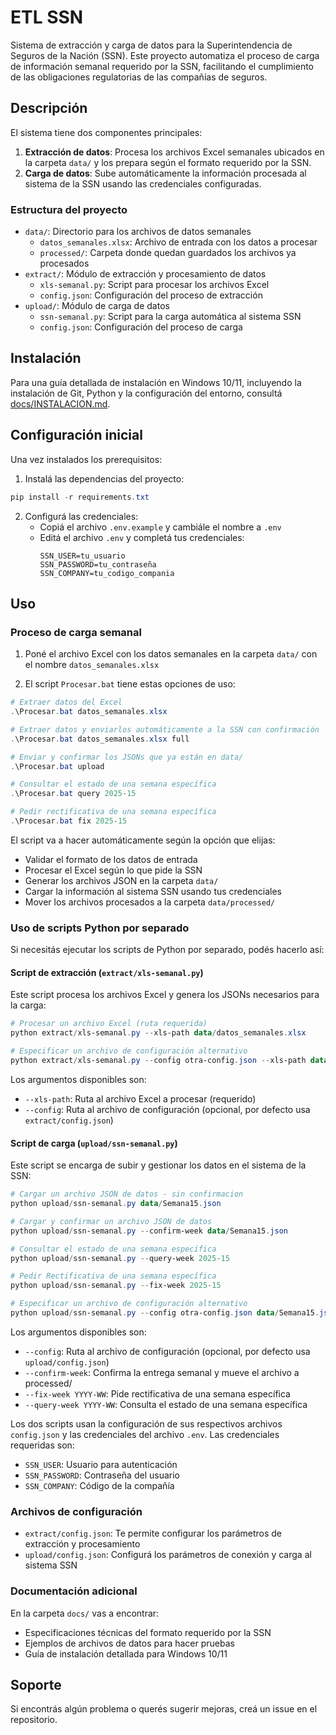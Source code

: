 # ETL SSN

Sistema de extracción y carga de datos para la Superintendencia de Seguros de la Nación (SSN). Este proyecto automatiza el proceso de carga de información semanal requerido por la SSN, facilitando el cumplimiento de las obligaciones regulatorias de las compañías de seguros.

## Descripción

El sistema tiene dos componentes principales:

1. **Extracción de datos**: Procesa los archivos Excel semanales ubicados en la carpeta `data/` y los prepara según el formato requerido por la SSN.
2. **Carga de datos**: Sube automáticamente la información procesada al sistema de la SSN usando las credenciales configuradas.

### Estructura del proyecto

- `data/`: Directorio para los archivos de datos semanales
  - `datos_semanales.xlsx`: Archivo de entrada con los datos a procesar
  - `processed/`: Carpeta donde quedan guardados los archivos ya procesados
- `extract/`: Módulo de extracción y procesamiento de datos
  - `xls-semanal.py`: Script para procesar los archivos Excel
  - `config.json`: Configuración del proceso de extracción
- `upload/`: Módulo de carga de datos
  - `ssn-semanal.py`: Script para la carga automática al sistema SSN
  - `config.json`: Configuración del proceso de carga

## Instalación

Para una guía detallada de instalación en Windows 10/11, incluyendo la instalación de Git, Python y la configuración del entorno, consultá [docs/INSTALACION.md](docs/INSTALACION.md).

## Configuración inicial

Una vez instalados los prerequisitos:

1. Instalá las dependencias del proyecto:
```powershell
pip install -r requirements.txt
```

2. Configurá las credenciales:
   - Copiá el archivo `.env.example` y cambiále el nombre a `.env`
   - Editá el archivo `.env` y completá tus credenciales:
     ```
     SSN_USER=tu_usuario
     SSN_PASSWORD=tu_contraseña
     SSN_COMPANY=tu_codigo_compania
     ```

## Uso

### Proceso de carga semanal

1. Poné el archivo Excel con los datos semanales en la carpeta `data/` con el nombre `datos_semanales.xlsx`

2. El script `Procesar.bat` tiene estas opciones de uso:

```powershell
# Extraer datos del Excel
.\Procesar.bat datos_semanales.xlsx

# Extraer datos y enviarlos automáticamente a la SSN con confirmación
.\Procesar.bat datos_semanales.xlsx full

# Enviar y confirmar los JSONs que ya están en data/
.\Procesar.bat upload

# Consultar el estado de una semana específica
.\Procesar.bat query 2025-15

# Pedir rectificativa de una semana específica
.\Procesar.bat fix 2025-15
```

El script va a hacer automáticamente según la opción que elijas:
- Validar el formato de los datos de entrada
- Procesar el Excel según lo que pide la SSN
- Generar los archivos JSON en la carpeta `data/`
- Cargar la información al sistema SSN usando tus credenciales
- Mover los archivos procesados a la carpeta `data/processed/`

### Uso de scripts Python por separado

Si necesitás ejecutar los scripts de Python por separado, podés hacerlo así:

#### Script de extracción (`extract/xls-semanal.py`)

Este script procesa los archivos Excel y genera los JSONs necesarios para la carga:

```powershell
# Procesar un archivo Excel (ruta requerida)
python extract/xls-semanal.py --xls-path data/datos_semanales.xlsx

# Especificar un archivo de configuración alternativo
python extract/xls-semanal.py --config otra-config.json --xls-path data/datos_semanales.xlsx
```

Los argumentos disponibles son:
- `--xls-path`: Ruta al archivo Excel a procesar (requerido)
- `--config`: Ruta al archivo de configuración (opcional, por defecto usa `extract/config.json`)

#### Script de carga (`upload/ssn-semanal.py`)

Este script se encarga de subir y gestionar los datos en el sistema de la SSN:

```powershell
# Cargar un archivo JSON de datos - sin confirmacion
python upload/ssn-semanal.py data/Semana15.json

# Cargar y confirmar un archivo JSON de datos
python upload/ssn-semanal.py --confirm-week data/Semana15.json

# Consultar el estado de una semana específica
python upload/ssn-semanal.py --query-week 2025-15

# Pedir Rectificativa de una semana específica
python upload/ssn-semanal.py --fix-week 2025-15

# Especificar un archivo de configuración alternativo
python upload/ssn-semanal.py --config otra-config.json data/Semana15.json
```

Los argumentos disponibles son:
- `--config`: Ruta al archivo de configuración (opcional, por defecto usa `upload/config.json`)
- `--confirm-week`: Confirma la entrega semanal y mueve el archivo a processed/
- `--fix-week YYYY-WW`: Pide rectificativa de una semana específica
- `--query-week YYYY-WW`: Consulta el estado de una semana específica

Los dos scripts usan la configuración de sus respectivos archivos `config.json` y las credenciales del archivo `.env`. Las credenciales requeridas son:
- `SSN_USER`: Usuario para autenticación
- `SSN_PASSWORD`: Contraseña del usuario
- `SSN_COMPANY`: Código de la compañía

### Archivos de configuración

- `extract/config.json`: Te permite configurar los parámetros de extracción y procesamiento
- `upload/config.json`: Configurá los parámetros de conexión y carga al sistema SSN

### Documentación adicional

En la carpeta `docs/` vas a encontrar:
- Especificaciones técnicas del formato requerido por la SSN
- Ejemplos de archivos de datos para hacer pruebas
- Guía de instalación detallada para Windows 10/11

## Soporte

Si encontrás algún problema o querés sugerir mejoras, creá un issue en el repositorio.
